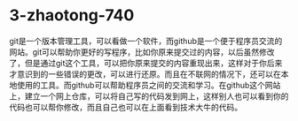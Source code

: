 # 3-zhaotong-740
  git是一个版本管理工具，可以看做一个软件，而github是一个便于程序员交流的网站。git可以帮助你更好的写程序，比如你原来提交过的内容，以后虽然修改了，但是通过git这个工具，可以把你原来提交的内容重现出来，这样对于你后来才意识到的一些错误的更改，可以进行还原。而且在不联网的情况下，还可以在本地使用的工具。而github可以帮助程序员之间的交流和学习。在github这个网站上，建立一个网上仓库，可以将自己写的代码发到网上，这样别人也可以看到你的代码也可以帮你修改，而且自己也可以在上面看到技术大牛的代码。
